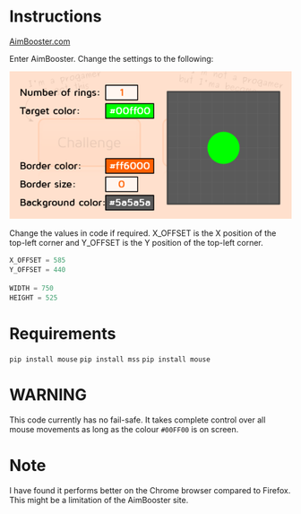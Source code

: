 # Instructions

[AimBooster.com](www.aimbooster.com/)

Enter AimBooster. Change the settings to the following:

![Settings](https://raw.githubusercontent.com/X10KND/AimBooster-AimBot/main/Settings.png)

Change the values in code if required.
X_OFFSET is the X position of the top-left corner and Y_OFFSET is the Y position of the top-left corner.

```python
X_OFFSET = 585
Y_OFFSET = 440

WIDTH = 750
HEIGHT = 525
```

# Requirements

`pip install mouse`
`pip install mss`
`pip install mouse`

# WARNING

This code currently has no fail-safe. It takes complete control over all mouse movements as long as the colour `#00FF00` is on screen.

# Note

I have found it performs better on the Chrome browser compared to Firefox. This might be a limitation of the AimBooster site.